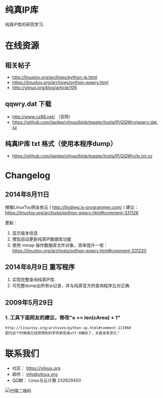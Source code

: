 纯真IP库
========================

纯真IP库的研究学习．

# 在线资源

## 相关帖子

- http://linuxtoy.org/archives/python-ip.html
- https://linuxtoy.org/archives/python-qqwry.html
- http://ylinux.org/blog/article/106

## qqwry.dat 下载

- http://www.cz88.net/ （官网）
- https://github.com/jianlee/ylinux/blob/master/tools/IP/QQWry/qqwry.dat.xz

## 纯真IP库 txt 格式（使用本程序dump）

- https://github.com/jianlee/ylinux/blob/master/tools/IP/QQWry/ip.txt.xz

Changelog
=================

2014年8月11日
-----------------

根据LinuxToy网友依云 ( http://lilydjwg.is-programmer.com/ ) 建议：
https://linuxtoy.org/archives/python-qqwry.html#comment-331128

更新：

1. 显示版本信息
2. 增加自动更新纯真IP数据库功能
3. 使用 mmap 操作数据库文件对象，效率提升一倍：
   https://linuxtoy.org/archives/python-qqwry.html#comment-331220

2014年8月9日 重写程序
----------------------------

1. 实现完整查询纯真IP库.
2. 可完整dump出所有ip记录，并与纯真官方的查询程序比对正确.

2009年5月29日
--------------------

### 1. 工具下面网友的建议，修改"o += len(cArea) + 1"

    http://linuxtoy.org/archives/python-ip.html#comment-113960
    因为这个时候我已经把得到的字符串变成utf-8编码了，长度会有变化！


联系我们
============

- 社区： https://ylinux.org
- 邮件： info@ylinux.org
- QQ群： Linux与云计算 232629450

![扫描二维码](http://ylinux.org/static/img/join-qq-qun232629450.png)


